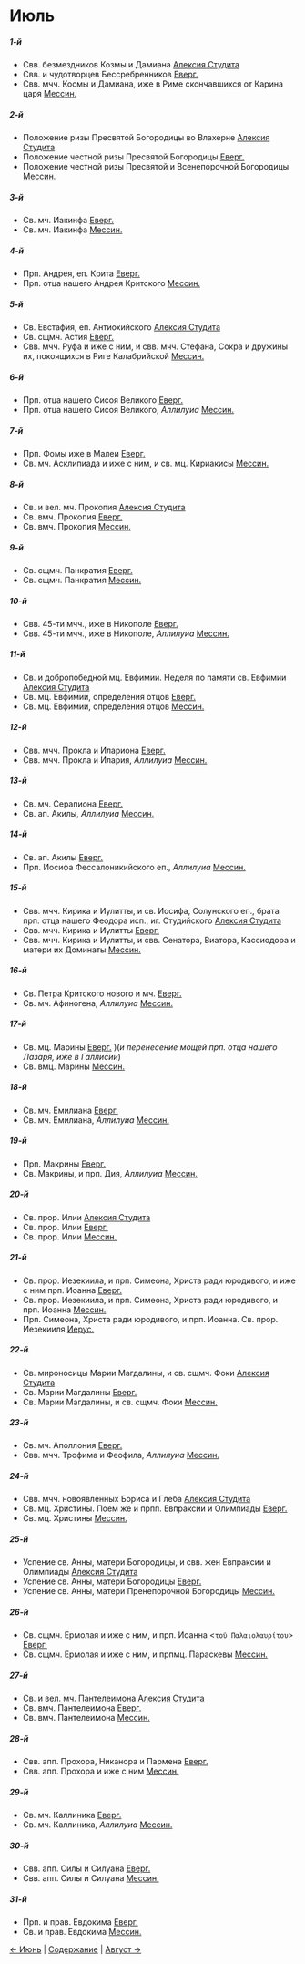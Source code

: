 
# Июль

##### 1-й

- Свв. безмездников Козмы и Дамиана [Алексия Студита](07_01_AST.ru.md)
- Свв. и чудотворцев Бессребренников [Еверг.](07_01_EUR.ru.md)
- Свв. мчч. Космы и Дамиана, иже в Риме скончавшихся от Карина царя [Мессин.](07_01_MES.ru.md)

##### 2-й

- Положение ризы Пресвятой Богородицы во Влахерне [Алексия Студита](07_02_AST.ru.md)
- Положение честной ризы Пресвятой Богородицы [Еверг.](07_02_EUR.ru.md)
- Положение честной ризы Пресвятой и Всенепорочной Богородицы [Мессин.](07_02_MES.ru.md)

##### 3-й

- Св. мч. Иакинфа [Еверг.](07_03_EUR.ru.md)
- Св. мч. Иакинфа [Мессин.](07_03_MES.ru.md)

##### 4-й

- Прп. Андрея, еп. Крита [Еверг.](07_04_EUR.ru.md)
- Прп. отца нашего Андрея Критского [Мессин.](07_04_MES.ru.md)

##### 5-й

- Св. Евстафия, еп. Антиохийского [Алексия Студита](07_05_AST.ru.md)
- Св. сщмч. Астия [Еверг.](07_05_EUR.ru.md)
- Свв. мчч. Руфа и иже с ним, и свв. мчч. Стефана, Сокра и дружины их, покоящихся в Риге Калабрийской [Мессин.](07_05_MES.ru.md)

##### 6-й

- Прп. отца нашего Сисоя Великого [Еверг.](07_06_EUR.ru.md)
- Прп. отца нашего Сисоя Великого, *Аллилуиа* [Мессин.](07_06_MES.ru.md)

##### 7-й

- Прп. Фомы иже в Малеи [Еверг.](07_07_EUR.ru.md)
- Св. мч. Асклипиада и иже с ним, и св. мц. Кириакисы [Мессин.](07_07_MES.ru.md)

##### 8-й

- Св. и вел. мч. Прокопия  [Алексия Студита](07_08_AST.ru.md)
- Св. вмч. Прокопия [Еверг.](07_08_EUR.ru.md)
- Св. вмч. Прокопия [Мессин.](07_08_MES.ru.md)

##### 9-й

- Св. сщмч. Панкратия [Еверг.](07_09_EUR.ru.md)
- Св. сщмч. Панкратия [Мессин.](07_09_MES.ru.md)

##### 10-й

- Свв. 45-ти мчч., иже в Никополе [Еверг.](07_10_EUR.ru.md)
- Свв. 45-ти мчч., иже в Никополе, *Аллилуиа* [Мессин.](07_10_MES.ru.md)

##### 11-й

- Св. и добропобедной мц. Евфимии. Неделя по памяти св. Евфимии [Алексия Студита](07_11_AST.ru.md)
- Св. мц. Евфимии, определения отцов [Еверг.](07_11_EUR.ru.md)
- Св. мц. Евфимии, определения отцов [Мессин.](07_11_MES.ru.md)

##### 12-й

- Свв. мчч. Прокла и Илариона [Еверг.](07_12_EUR.ru.md)
- Свв. мчч. Прокла и Илария, *Аллилуиа* [Мессин.](07_12_MES.ru.md)

##### 13-й

- Св. мч. Серапиона [Еверг.](07_13_EUR.ru.md)
- Св. ап. Акилы, *Аллилуиа* [Мессин.](07_13_MES.ru.md)

##### 14-й

- Св. ап. Акилы [Еверг.](07_14_EUR.ru.md)
- Прп. Иосифа Фессалоникийского еп., *Аллилуиа* [Мессин.](07_14_MES.ru.md)

##### 15-й

- Свв. мчч. Кирика и Иулитты, и св. Иосифа, Солунского еп., брата прп. отца нашего Феодора исп., иг. Студийского [Алексия Студита](07_15_AST.ru.md)
- Свв. мчч. Кирика и Иулитты [Еверг.](07_15_EUR.ru.md)
- Свв. мчч. Кирика и Иулитты, и свв. Сенатора, Виатора, Кассиодора и матери их Доминаты [Мессин.](07_15_MES.ru.md)

##### 16-й

- Св. Петра Критского нового и мч. [Еверг.](07_16_EUR.ru.md)
- Св. мч. Афиногена, *Аллилуиа* [Мессин.](07_16_MES.ru.md)

##### 17-й

- Св. мц. Марины [Еверг.](07_17_EUR.ru.md) )(*и перенесение мощей прп. отца нашего Лазаря, иже в Галлисии*)
- Св. вмц. Марины [Мессин.](07_17_MES.ru.md)

##### 18-й

- Св. мч. Емилиана [Еверг.](07_18_EUR.ru.md)
- Св. мч. Емилиана, *Аллилуиа* [Мессин.](07_18_MES.ru.md)

##### 19-й

- Прп. Макрины [Еверг.](07_19_EUR.ru.md)
- Св. Макрины, и прп. Дия, *Аллилуиа* [Мессин.](07_19_MES.ru.md)

##### 20-й

- Св. прор. Илии [Алексия Студита](07_20_AST.ru.md)
- Св. прор. Илии [Еверг.](07_20_EUR.ru.md)
- Св. прор. Илии [Мессин.](07_20_MES.ru.md)

##### 21-й

- Св. прор. Иезекиила, и прп. Симеона, Христа ради юродивого, и иже с ним прп. Иоанна [Еверг.](07_21_EUR.ru.md)
- Св. прор. Иезекиила, и прп. Симеона, Христа ради юродивого, и прп. Иоанна [Мессин.](07_21_MES.ru.md)
- Прп. Симеона, Христа ради юродивого, и прп. Иоанна. Св. прор. Иезекииля [Иерус.](07_21_SAB.ru.md)

##### 22-й

- Св. мироносицы Марии Магдалины, и св. сщмч. Фоки [Алексия Студита](07_22_AST.ru.md)
- Св. Марии Магдалины [Еверг.](07_22_EUR.ru.md)
- Св. Марии Магдалины, и св. сщмч. Фоки [Мессин.](07_22_MES.ru.md)

##### 23-й

- Св. мч. Аполлония [Еверг.](07_23_EUR.ru.md)
- Свв. мчч. Трофима и Феофила, *Аллилуиа* [Мессин.](07_23_MES.ru.md)

##### 24-й

- Свв. мчч. новоявленных Бориса и Глеба [Алексия Студита](07_24_AST.ru.md)
- Св. мц. Христины. Поем же и прпп. Евпраксии и Олимпиады [Еверг.](07_24_EUR.ru.md)
- Св. мц. Христины [Мессин.](07_24_MES.ru.md)

##### 25-й

- Успение св. Анны, матери Богородицы, и свв. жен Евпраксии и Олимпиады [Алексия Студита](07_25_AST.ru.md)
- Успение св. Анны, матери Богородицы [Еверг.](07_25_EUR.ru.md)
- Успение св. Анны, матери Пренепорочной Богородицы [Мессин.](07_25_MES.ru.md)

##### 26-й

- Св. сщмч. Ермолая и иже с ним, и прп. Иоанна <`τοῦ Παλαιολαυρίτου`> [Еверг.](07_26_EUR.ru.md)
- Св. сщмч. Ермолая и иже с ним, и прпмц. Параскевы [Мессин.](07_26_MES.ru.md)

##### 27-й

- Св. и вел. мч. Пантелеимона [Алексия Студита](07_27_AST.ru.md)
- Св. вмч. Пантелеимона [Еверг.](07_27_EUR.ru.md)
- Св. вмч. Пантелеимона [Мессин.](07_27_MES.ru.md)

##### 28-й

- Свв. апп. Прохора, Никанора и Пармена [Еверг.](07_28_EUR.ru.md)
- Свв. апп. Прохора и иже с ним [Мессин.](07_28_MES.ru.md)

##### 29-й

- Св. мч. Каллиника [Еверг.](07_29_EUR.ru.md)
- Св. мч. Каллиника, *Аллилуиа* [Мессин.](07_29_MES.ru.md)

##### 30-й

- Свв. апп. Силы и Силуана [Еверг.](07_30_EUR.ru.md)
- Свв. апп. Силы и Силуана [Мессин.](07_30_MES.ru.md)

##### 31-й

- Прп. и прав. Евдокима [Еверг.](07_31_EUR.ru.md)
- Св. и прав. Евдокима [Мессин.](07_31_MES.ru.md)

[← Июнь](../06_june/README.md) | [Содержание](../README.md) | [Август →](../08_august/README.md)